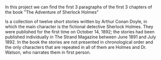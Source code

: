  
In this project we can find the first 3 paragraphs of the first 3 chapters of the book "The Adventure of Sherlock Holmes"


Is a collection of twelve short stories written by Arthur Conan Doyle,
in which the main character is the fictional detective Sherlock Holmes. 
They were published for the first time on October 14, 1892; 
the stories had been published individually in The Strand Magazine between June 1891 and July 1892. 
In the book the stories are not presented in chronological order and the only characters that are repeated in all of them are Holmes and Dr. Watson, 
who narrates them in first person.
